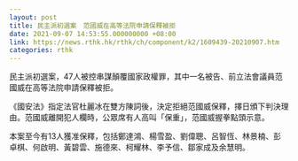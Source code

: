 ```yaml
---
layout: post
title: 民主派初選案　范國威在高等法院申請保釋被拒
date: 2021-09-07 14:53:55.000000000 +08:00
link: https://news.rthk.hk/rthk/ch/component/k2/1609439-20210907.htm
categories: rthk
---
```


民主派初選案，47人被控串謀顛覆國家政權罪，其中一名被告、前立法會議員范國威在高等法院申請保釋被拒。

《國安法》指定法官杜麗冰在雙方陳詞後，決定拒絕范國威保釋，擇日頒下判決理由。范國威離開犯人欄時，公眾席有人高叫「保重」，范國威握拳點頭示意。

本案至今有13人獲准保釋，包括鄭達鴻、楊雪盈、劉偉聰、呂智恆、林景楠、彭卓棋、何啟明、黃碧雲、施德來、柯耀林、李予信、鄒家成及余慧明。
